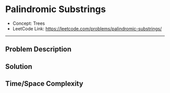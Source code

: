 # Palindromic Substrings

- Concept: Trees
- LeetCode Link: https://leetcode.com/problems/palindromic-substrings/

---

## Problem Description

## Solution

## Time/Space Complexity

